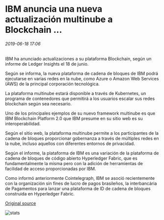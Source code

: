 # IBM anuncia una nueva actualización multinube a Blockchain ...

###### 2019-06-18 17:06

IBM ha anunciado actualizaciones a su plataforma Blockchain, según un informe de Ledger Insights el 18 de junio.

Según se informa, la nueva plataforma de cadena de bloques de IBM podrá ejecutarse en varias redes en la nube, como Azure o Amazon Web Services (AWS) de la principal corporación tecnológica.

La plataforma multinube estará disponible a través de Kubernetes, un programa de contenedores que permitirá a los usuarios escalar sus redes blockchain según sea necesario.

Uno de los principales ejemplos de su nuevo framework multinube es que IBM Blockchain Platform 2.0 que IBM presume en su sitio web es su interoperabilidad.

Según el sitio web, la plataforma multinube permite a los participantes de la cadena de bloques proporcionar gobernanza a través de múltiples redes en la nube, incluso aquellos con diferentes entornos de privacidad.

Según el informe, la plataforma de IBM es una variación de la plataforma de cadena de bloques de código abierto Hyperledger Fabric, que es fundamentalmente la misma pero con la adición de herramientas de facilidad de acceso proporcionadas por IBM.

Como informó anteriormente Cointelegraph, IBM se asoció recientemente con la organización sin fines de lucro de pagos brasileños, la interbancária de Pagamentos para lanzar una plataforma de ID de cadena de bloques construida en Hyperledger Fabric.

[Original source](https://cointelegraph.com/news/ibm-announces-new-multicloud-update-to-blockchain)

![stats](https://c.statcounter.com/11760860/0/a89fa40b/1/ "stats")